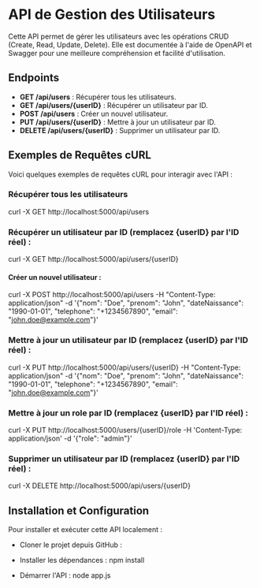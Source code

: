 # API de Gestion des Utilisateurs

Cette API permet de gérer les utilisateurs avec les opérations CRUD (Create, Read, Update, Delete). Elle est documentée à l'aide de OpenAPI et Swagger pour une meilleure compréhension et facilité d'utilisation.

## Endpoints

- **GET /api/users** : Récupérer tous les utilisateurs.
- **GET /api/users/{userID}** : Récupérer un utilisateur par ID.
- **POST /api/users** : Créer un nouvel utilisateur.
- **PUT /api/users/{userID}** : Mettre à jour un utilisateur par ID.
- **DELETE /api/users/{userID}** : Supprimer un utilisateur par ID.



## Exemples de Requêtes cURL

Voici quelques exemples de requêtes cURL pour interagir avec l'API :

### Récupérer tous les utilisateurs

curl -X GET http://localhost:5000/api/users

### Récupérer un utilisateur par ID (remplacez {userID} par l'ID réel) :

curl -X GET http://localhost:5000/api/users/{userID}

#### Créer un nouvel utilisateur :
curl -X POST http://localhost:5000/api/users -H "Content-Type: application/json" -d '{"nom": "Doe", "prenom": "John", "dateNaissance": "1990-01-01", "telephone": "+1234567890", "email": "john.doe@example.com"}'


### Mettre à jour un utilisateur par ID (remplacez {userID} par l'ID réel) :
curl -X PUT http://localhost:5000/api/users/{userID} -H "Content-Type: application/json" -d '{"nom": "Doe", "prenom": "John", "dateNaissance": "1990-01-01", "telephone": "+1234567890", "email": "john.doe@example.com"}'

### Mettre à jour un role par ID (remplacez {userID} par l'ID réel) :
curl -X PUT http://localhost:5000/users/{userID}/role -H 'Content-Type: application/json' -d '{"role": "admin"}'


### Supprimer un utilisateur par ID (remplacez {userID} par l'ID réel) :

curl -X DELETE http://localhost:5000/api/users/{userID}

## Installation et Configuration
Pour installer et exécuter cette API localement :

- Cloner le projet depuis GitHub :

- Installer les dépendances :
npm install

- Démarrer l'API :
node app.js
